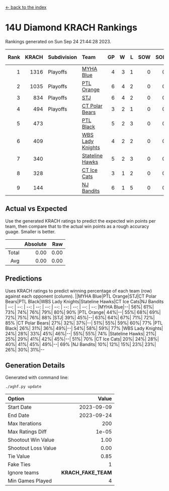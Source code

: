 [<- back to the index](readme.md)
# 14U Diamond KRACH Rankings
Rankings generated on Sun Sep 24 21:44:28 2023.

Rank|KRACH|Subdivision|Team|GP|W|L|SOW|SOL|T|SoS|Exp Wins|Win Diff
---:|---:|:---|:---|---:|---:|---:|---:|---:|---:|---:|---:|---:
1|1316|Playoffs|[MYHA Blue](https://gamesheetstats.com/seasons/3663/teams/140816/schedule)|4|3|1|0|0|0|660|3.8|-0.0
2|1035|Playoffs|[PTL Orange](https://gamesheetstats.com/seasons/3663/teams/140821/schedule)|6|4|2|0|0|0|640|4.9|0.0
3|834|Playoffs|[STJ](https://gamesheetstats.com/seasons/3663/teams/140822/schedule)|6|4|2|0|0|0|552|4.9|0.0
4|494|Playoffs|[CT Polar Bears](https://gamesheetstats.com/seasons/3663/teams/140818/schedule)|3|2|1|0|0|0|332|2.8|-0.0
5|473||[PTL Black](https://gamesheetstats.com/seasons/3663/teams/140815/schedule)|5|2|3|0|0|0|832|2.8|-0.0
6|409||[WBS Lady Knights](https://gamesheetstats.com/seasons/3663/teams/140825/schedule)|4|2|2|0|0|0|505|2.9|0.0
7|340||[Stateline Hawks](https://gamesheetstats.com/seasons/3663/teams/140813/schedule)|5|2|3|0|0|0|573|2.9|0.0
8|328||[CT Ice Cats](https://gamesheetstats.com/seasons/3663/teams/140826/schedule)|3|1|2|0|0|0|567|1.9|0.0
9|144||[NJ Bandits](https://gamesheetstats.com/seasons/3663/teams/140828/schedule)|6|1|5|0|0|0|455|1.8|-0.0

## Actual vs Expected
Use the generated KRACH ratings to predict the expected win points per team, then compare that to the actual win points as a rough accuracy guage. Smaller is better.

||Absolute|Raw
|---:|---:|---:
|Total|0.00|0.00
|Avg|0.00|0.00

## Predictions
Uses KRACH ratings to predict winning percentage of each team (row) against each opponent (column).
||MYHA Blue|PTL Orange|STJ|CT Polar Bears|PTL Black|WBS Lady Knights|Stateline Hawks|CT Ice Cats|NJ Bandits
| --: | --: | --: | --: | --: | --: | --: | --: | --: | --: 
|MYHA Blue|--| 56%| 61%| 73%| 74%| 76%| 79%| 80%| 90%
|PTL Orange| 44%|--| 55%| 68%| 69%| 72%| 75%| 76%| 88%
|STJ| 39%| 45%|--| 63%| 64%| 67%| 71%| 72%| 85%
|CT Polar Bears| 27%| 32%| 37%|--| 51%| 55%| 59%| 60%| 77%
|PTL Black| 26%| 31%| 36%| 49%|--| 54%| 58%| 59%| 77%
|WBS Lady Knights| 24%| 28%| 33%| 45%| 46%|--| 55%| 55%| 74%
|Stateline Hawks| 21%| 25%| 29%| 41%| 42%| 45%|--| 51%| 70%
|CT Ice Cats| 20%| 24%| 28%| 40%| 41%| 45%| 49%|--| 69%
|NJ Bandits| 10%| 12%| 15%| 23%| 23%| 26%| 30%| 31%|--

## Generation Details

Generated with command line:
```
./aghf.py update
```

| Option | Value |
| :----- | ----: |
| Start Date | 2023-09-09 |
| End Date | 2023-09-24 |
| Max Iterations | 200 |
| Max Ratings Diff | 1e-05 |
| Shootout Win Value | 1.00 |
| Shootout Loss Value | 0.00 |
| Tie Value | 0.85 |
| Fake Ties | 1 |
| Ignore teams | __KRACH_FAKE_TEAM__ |
| Min Games Played | 4 |

